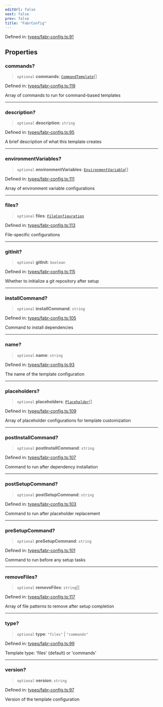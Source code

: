 ```yaml
---
editUrl: false
next: false
prev: false
title: "FabrConfig"
---
```


Defined in: [types/fabr-config.ts:91](https://github.com/yashjawale/fabr/blob/f01b72cf78714226de776336ec5f87a5b71f2c78/src/types/fabr-config.ts#L91)

## Properties

### commands?

> `optional` **commands**: [`CommandTemplate`](/fabr/docs/api/types/fabr-config/interfaces/commandtemplate/)[]

Defined in: [types/fabr-config.ts:119](https://github.com/yashjawale/fabr/blob/f01b72cf78714226de776336ec5f87a5b71f2c78/src/types/fabr-config.ts#L119)

Array of commands to run for command-based templates

***

### description?

> `optional` **description**: `string`

Defined in: [types/fabr-config.ts:95](https://github.com/yashjawale/fabr/blob/f01b72cf78714226de776336ec5f87a5b71f2c78/src/types/fabr-config.ts#L95)

A brief description of what this template creates

***

### environmentVariables?

> `optional` **environmentVariables**: [`EnvironmentVariable`](/fabr/docs/api/types/fabr-config/interfaces/environmentvariable/)[]

Defined in: [types/fabr-config.ts:111](https://github.com/yashjawale/fabr/blob/f01b72cf78714226de776336ec5f87a5b71f2c78/src/types/fabr-config.ts#L111)

Array of environment variable configurations

***

### files?

> `optional` **files**: [`FileConfiguration`](/fabr/docs/api/types/fabr-config/interfaces/fileconfiguration/)

Defined in: [types/fabr-config.ts:113](https://github.com/yashjawale/fabr/blob/f01b72cf78714226de776336ec5f87a5b71f2c78/src/types/fabr-config.ts#L113)

File-specific configurations

***

### gitInit?

> `optional` **gitInit**: `boolean`

Defined in: [types/fabr-config.ts:115](https://github.com/yashjawale/fabr/blob/f01b72cf78714226de776336ec5f87a5b71f2c78/src/types/fabr-config.ts#L115)

Whether to initialize a git repository after setup

***

### installCommand?

> `optional` **installCommand**: `string`

Defined in: [types/fabr-config.ts:105](https://github.com/yashjawale/fabr/blob/f01b72cf78714226de776336ec5f87a5b71f2c78/src/types/fabr-config.ts#L105)

Command to install dependencies

***

### name?

> `optional` **name**: `string`

Defined in: [types/fabr-config.ts:93](https://github.com/yashjawale/fabr/blob/f01b72cf78714226de776336ec5f87a5b71f2c78/src/types/fabr-config.ts#L93)

The name of the template configuration

***

### placeholders?

> `optional` **placeholders**: [`Placeholder`](/fabr/docs/api/types/fabr-config/interfaces/placeholder/)[]

Defined in: [types/fabr-config.ts:109](https://github.com/yashjawale/fabr/blob/f01b72cf78714226de776336ec5f87a5b71f2c78/src/types/fabr-config.ts#L109)

Array of placeholder configurations for template customization

***

### postInstallCommand?

> `optional` **postInstallCommand**: `string`

Defined in: [types/fabr-config.ts:107](https://github.com/yashjawale/fabr/blob/f01b72cf78714226de776336ec5f87a5b71f2c78/src/types/fabr-config.ts#L107)

Command to run after dependency installation

***

### postSetupCommand?

> `optional` **postSetupCommand**: `string`

Defined in: [types/fabr-config.ts:103](https://github.com/yashjawale/fabr/blob/f01b72cf78714226de776336ec5f87a5b71f2c78/src/types/fabr-config.ts#L103)

Command to run after placeholder replacement

***

### preSetupCommand?

> `optional` **preSetupCommand**: `string`

Defined in: [types/fabr-config.ts:101](https://github.com/yashjawale/fabr/blob/f01b72cf78714226de776336ec5f87a5b71f2c78/src/types/fabr-config.ts#L101)

Command to run before any setup tasks

***

### removeFiles?

> `optional` **removeFiles**: `string`[]

Defined in: [types/fabr-config.ts:117](https://github.com/yashjawale/fabr/blob/f01b72cf78714226de776336ec5f87a5b71f2c78/src/types/fabr-config.ts#L117)

Array of file patterns to remove after setup completion

***

### type?

> `optional` **type**: `"files"` \| `"commands"`

Defined in: [types/fabr-config.ts:99](https://github.com/yashjawale/fabr/blob/f01b72cf78714226de776336ec5f87a5b71f2c78/src/types/fabr-config.ts#L99)

Template type: 'files' (default) or 'commands'

***

### version?

> `optional` **version**: `string`

Defined in: [types/fabr-config.ts:97](https://github.com/yashjawale/fabr/blob/f01b72cf78714226de776336ec5f87a5b71f2c78/src/types/fabr-config.ts#L97)

Version of the template configuration
